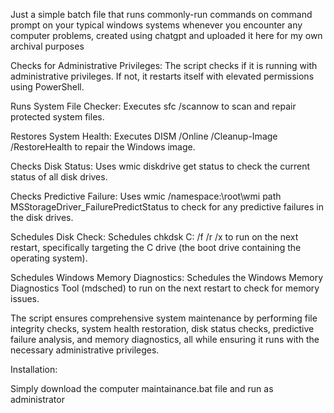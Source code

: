 Just a simple batch file that runs commonly-run commands on command prompt on your typical windows systems whenever you encounter any computer problems, created using chatgpt and uploaded it here for my own archival purposes

Checks for Administrative Privileges:
        The script checks if it is running with administrative privileges. If not, it restarts itself with elevated permissions using PowerShell.

Runs System File Checker:
        Executes sfc /scannow to scan and repair protected system files.

Restores System Health:
        Executes DISM /Online /Cleanup-Image /RestoreHealth to repair the Windows image.

Checks Disk Status:
        Uses wmic diskdrive get status to check the current status of all disk drives.

Checks Predictive Failure:
        Uses wmic /namespace:\root\wmi path MSStorageDriver_FailurePredictStatus to check for any predictive failures in the disk drives.

Schedules Disk Check:
        Schedules chkdsk C: /f /r /x to run on the next restart, specifically targeting the C drive (the boot drive containing the operating system).

Schedules Windows Memory Diagnostics:
        Schedules the Windows Memory Diagnostics Tool (mdsched) to run on the next restart to check for memory issues.

The script ensures comprehensive system maintenance by performing file integrity checks, system health restoration, disk status checks, predictive failure analysis, and memory diagnostics, all while ensuring it runs with the necessary administrative privileges.


Installation:

Simply download the computer maintainance.bat file and run as administrator
